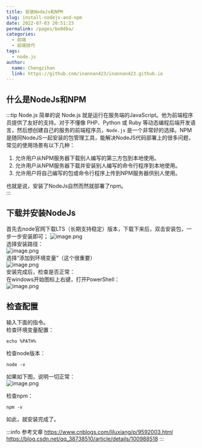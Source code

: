 ```yaml
---
title: 安装NodeJs和NPM
slug: install-nodejs-and-npm
date: 2022-07-03 20:51:23
permalink: /pages/be0dba/
categories:
  - 前端
  - 前端技巧
tags:
  - node.js
author: 
  name: Chengzihan
  link: https://github.com/inannan423/inannan423.github.io
---
```

## 什么是NodeJs和NPM

:::tip Node.js
简单的说 Node.js 就是运行在服务端的JavaScript。他为前端程序员提供了友好的支持。对于不懂像 PHP、Python 或 Ruby 等动态编程后端开发语言，然后想创建自己的服务的前端程序员，`Node.js` 是一个非常好的选择。NPM是随同NodeJS一起安装的包管理工具，能解决NodeJS代码部署上的很多问题，常见的使用场景有以下几种：  

1. 允许用户从NPM服务器下载别人编写的第三方包到本地使用。
2. 允许用户从NPM服务器下载并安装别人编写的命令行程序到本地使用。
3. 允许用户将自己编写的包或命令行程序上传到NPM服务器供别人使用。  

也就是说，安装了NodeJs自然而然就部署了npm。  
:::

## 下载并安装NodeJs

首先去node官网下载LTS（长期支持稳定）版本，下载下来后，双击安装包，一步一步安装即可；
![image.png](https://jetzihan-img.oss-cn-beijing.aliyuncs.com/blog/img/006SHRs9gy1h3u1d237vxj30ou0dlgr2.jpg)  
选择安装路径：  
![image.png](https://jetzihan-img.oss-cn-beijing.aliyuncs.com/blog/img/006SHRs9gy1h3u1e7r1adj30jv0fhmzx.jpg)  
选择“添加到环境变量”（这个很重要）  
![image.png](https://jetzihan-img.oss-cn-beijing.aliyuncs.com/blog/img/006SHRs9gy1h3u1etx83dj30dr0ar0wq.jpg)  
安装完成后，检查是否正常：  
在windows开始图标上右键，打开PowerShell：  
![image.png](https://jetzihan-img.oss-cn-beijing.aliyuncs.com/blog/img/006SHRs9gy1h3u1ggpvfoj30fi0ptjx0.jpg)  

## 检查配置

输入下面的指令。  
检查环境变量配置：  

```
echo %PATH% 
```

检查node版本：  

```
node -v
```

如果如下图，说明一切正常：  
![image.png](https://jetzihan-img.oss-cn-beijing.aliyuncs.com/blog/img/006SHRs9gy1h3u1fj72djj30dw0bmaes.jpg)  

检查npm：

```
npm -v
```

如此，就安装完成了。  

:::info 参考文章
<https://www.cnblogs.com/liluxiang/p/9592003.html>  
<https://blog.csdn.net/qq_38738510/article/details/100988518>
:::
